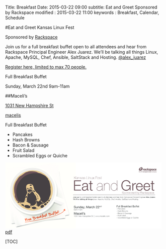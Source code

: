 Title: Breakfast
Date: 2015-03-22 09:00
subtitle: Eat and Greet Sponsored by Rackspace
modified : 2015-03-22 11:00
keywords : Breakfast, Calendar, Schedule

#Eat and Greet
Kansas Linux Fest

Sponsored by [Rackspace](http://rackspace.com)

Join us for a full breakfast buffet open to all attendees and hear from Rackspace Principal Engineer Alex Juarez.
We’ll be talking all things Linux, Apache, MySQL, Chef, Ansible, SaltStack and Hosting.
[@alex_juarez](https://twitter.com/alex_juarez)

[Register here, limited to max 70 people.](http://www.eventbrite.com/e/kansas-linux-fest-2015-tickets-15514601591)

Full Breakfast Buffet

Sunday, March 22nd
9am-11am

##Maceli’s

[1031 New Hampshire St](http://www.openstreetmap.org/node/2864344834)

[macelis](www.macelis.com)

Full Breakfast Buffet
- Pancakes
- Hash Browns
- Bacon & Sausage
- Fruit Salad
- Scrambled Eggs or Quiche

<img src=/images/RackspaceInvite.png width=760 alt=flyer></img>
[pdf](/images/RackspaceInvite.pdf)


[TOC]
